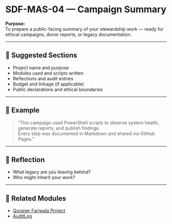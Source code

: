 # SDF-MAS-04 — Campaign Summary

**Purpose:**  
To prepare a public-facing summary of your stewardship work — ready for ethical campaigns, donor reports, or legacy documentation.

---

## 🧭 Suggested Sections

- Project name and purpose  
- Modules used and scripts written  
- Reflections and audit entries  
- Budget and linkage (if applicable)  
- Public declarations and ethical boundaries

---

## 📘 Example

> “This campaign used PowerShell scripts to observe system health, generate reports, and publish findings.  
> Every step was documented in Markdown and shared via GitHub Pages.”

---

## 🧠 Reflection

- What legacy are you leaving behind?  
- Who might inherit your work?

---

## 🔗 Related Modules

- [Quraner Fariwala Project](../projects/quran-fariwala-40k/index.md)  
- [AuditLog](../AuditLog/index.md)

